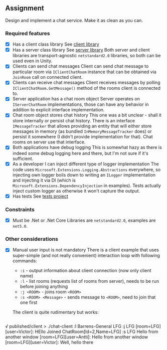 ## Assignment

Design and implement a chat service. Make it as clean as you can.

### Required features

- [x] Has a client class library
  See [client library](./src/client-library)
- [x] Has a server class library
  See [server library](./src/server-library)
  Both server and client libraries are transport-agnostic `netstandard2.0` libraries, so both
  can be used even in Unity.
- [x] Clients can send chat messages
  Client can send chat message to particular room via `IClientChatRoom` instance
  that can be obtained via `JoinRoom` call on connected client.
- [x] Clients can receive chat messages
  Client receives messages by polling `IClientChatRoom.GetMessage()` method of the rooms
  client is connected to.
- [x] Server application has a chat room object
  Server operates on `IServerChatRoom` implementations, those can have any
  behavior in addition to explicit interface implementation.
- [x] Chat room object stores chat history
  This one was a bit unclear - shall it store internally or persist chat history. There is an interface `IMessageTracker` that allows
  providing an entity that will either store messages in memory (as bundled `InMemoryMessageTracker` does) or persist it somewhere
  (I didn't provide implementation for that). Chat rooms on server use that interface.
- [x] Both applications have debug logging
  This is somewhat hazy as there is indeed some debug logging here and there,
  but I'm not sure if it's sufficient.
- [x] As a developer I can inject different type of logger implementation
  The code uses `Microsoft.Extensions.Logging.Abstractions` everywhere, so
  injecting own logger boils down to writing an `ILogger` implementation and injecting
  it via DI (which is `Microsoft.Extensions.DependencyInjection` in examples).
  Tests actually inject custom logger as otherwise it won't capture the output.
- [x] Has tests
  See [tests project](./tests/chat-tests)

### Constraints

- [x] Must be .Net or .Net Core
  Libraries are `netstandard2.0`, examples are `net5.0`.

### Other considerations

- [x] Manual user input is not mandatory
  There is a client example that uses super-simple (and not really convenient) interaction loop with following commands:
  - `:i` - output information about client connection (now only client name)
  - `:l` - list rooms (requests list of rooms from server), needs to be run before joining anything
  - `:j <ROOM>` - joins room `<ROOM>`
  - `:s <ROOM> <Message>` - sends message to `<ROOM>`, need to join that one first

  The client is quite rudimentary but works:
  ```
√ published/client > ./chat-client
:l
Barrens-General
LFG
:j LFG
[room=LFG][user=Victor]: HEllo
Joined ChatRoom[Id=2,Name=LFG]
:s LFG Hello from another window
[room=LFG][user=Antti]: Hello from another window
[room=LFG][user=Victor]: Well, hello there

  ```
